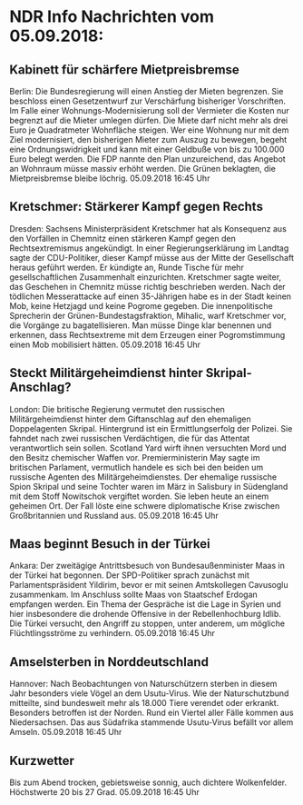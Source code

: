 # NDR Info Nachrichten vom 05.09.2018:


## Kabinett für schärfere Mietpreisbremse
Berlin:	Die Bundesregierung will einen Anstieg der Mieten begrenzen. Sie beschloss einen Gesetzentwurf zur Verschärfung bisheriger Vorschriften. Im Falle einer Wohnungs-Modernisierung soll der Vermieter die Kosten nur begrenzt auf die Mieter umlegen dürfen. Die Miete darf nicht mehr als drei Euro je Quadratmeter Wohnfläche steigen. Wer eine Wohnung nur mit dem Ziel modernisiert, den bisherigen Mieter zum Auszug zu bewegen, begeht eine Ordnungswidrigkeit und kann mit einer Geldbuße von bis zu 100.000 Euro belegt werden. Die FDP nannte den Plan unzureichend, das Angebot an Wohnraum müsse massiv erhöht werden. Die Grünen beklagten, die Mietpreisbremse bleibe löchrig. 05.09.2018 16:45 Uhr 

## Kretschmer: Stärkerer Kampf gegen Rechts
Dresden:	Sachsens Ministerpräsident Kretschmer hat als Konsequenz aus den Vorfällen in Chemnitz einen stärkeren Kampf gegen den Rechtsextremismus angekündigt. In einer Regierungserklärung im Landtag sagte der CDU-Politiker, dieser Kampf müsse aus der Mitte der Gesellschaft heraus geführt werden. Er kündigte an,
Runde Tische für mehr gesellschaftlichen Zusammenhalt einzurichten. Kretschmer sagte weiter, das Geschehen in Chemnitz müsse richtig beschrieben werden. Nach der tödlichen Messerattacke auf einen 35-Jährigen habe es in der Stadt keinen Mob, keine Hetzjagd und keine Pogrome gegeben. Die innenpolitische Sprecherin der Grünen-Bundestagsfraktion, Mihalic, warf Kretschmer vor, die Vorgänge zu bagatellisieren. Man müsse Dinge klar benennen und erkennen, dass Rechtsextreme mit dem Erzeugen einer Pogromstimmung einen Mob mobilisiert hätten. 05.09.2018 16:45 Uhr 

## Steckt Militärgeheimdienst hinter Skripal-Anschlag?
London:	Die britische Regierung vermutet den russischen Militärgeheimdienst hinter dem Giftanschlag auf den ehemaligen Doppelagenten Skripal. Hintergrund ist ein Ermittlungserfolg der Polizei. Sie fahndet nach zwei russischen Verdächtigen, die für das Attentat verantwortlich sein sollen. Scotland Yard wirft ihnen versuchten Mord und den Besitz chemischer Waffen vor. Premierministerin May sagte im britischen Parlament, vermutlich handele es sich bei den beiden um russische Agenten des Militärgeheimdienstes. Der ehemalige russische Spion Skripal und seine Tochter waren im März in Salisbury in Südengland mit dem Stoff Nowitschok vergiftet worden. Sie leben heute an einem geheimen Ort. Der Fall löste eine schwere diplomatische Krise zwischen Großbritannien und Russland aus. 05.09.2018 16:45 Uhr 

## Maas beginnt Besuch in der Türkei
Ankara: Der zweitägige Antrittsbesuch von Bundesaußenminister Maas in der Türkei hat begonnen. Der SPD-Politiker sprach zunächst mit Parlamentspräsident Yildirim, bevor er mit seinen Amtskollegen Cavusoglu zusammenkam. Im Anschluss sollte Maas von Staatschef Erdogan empfangen werden. Ein Thema der Gespräche ist die Lage in Syrien und hier insbesondere die drohende Offensive in der Rebellenhochburg Idlib. Die Türkei versucht, den Angriff zu stoppen, unter anderem, um mögliche Flüchtlingsströme zu verhindern. 05.09.2018 16:45 Uhr 

## Amselsterben in Norddeutschland
Hannover:	Nach Beobachtungen von Naturschützern sterben in diesem Jahr besonders viele Vögel an dem Usutu-Virus. Wie der Naturschutzbund mitteilte, sind bundesweit mehr als 18.000 Tiere verendet oder erkrankt. Besonders betroffen ist der Norden. Rund ein Viertel aller Fälle kommen aus Niedersachsen. Das aus Südafrika stammende Usutu-Virus befällt vor allem Amseln. 05.09.2018 16:45 Uhr 

## Kurzwetter
Bis zum Abend trocken, gebietsweise sonnig, auch dichtere Wolkenfelder. Höchstwerte 20 bis 27 Grad. 05.09.2018 16:45 Uhr 
